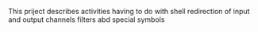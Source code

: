 This priject describes activities having to do with shell redirection of input and output channels filters abd special symbols
